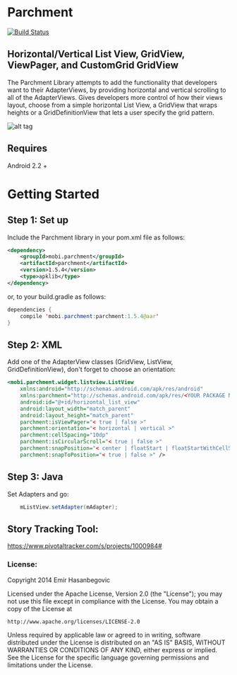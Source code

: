 Parchment
===============================

[![Build Status](https://travis-ci.org/EmirWeb/parchment.png?branch=master)](https://travis-ci.org/EmirWeb/parchment)

## Horizontal/Vertical List View, GridView, ViewPager, and CustomGrid GridView

The Parchment Library attempts to add the functionality that developers want to their AdapterViews, by providing horizontal and vertical scrolling to all of the AdapterViews. Gives developers more control of how their views layout, choose from a simple horizontal List View, a GridView that wraps heights or a GridDefinitionView that lets a user specify the grid pattern.

![alt tag](https://i.imgur.com/MHeZuFg.png)

## Requires
Android 2.2 +

# Getting Started

## Step 1: Set up
Include the Parchment library in your pom.xml file as follows:
```xml
<dependency>
    <groupId>mobi.parchment</groupId>
    <artifactId>parchment</artifactId>
    <version>1.5.4</version>
    <type>apklib</type>
</dependency>
```

or, to your build.gradle as follows:

```java
dependencies {
    compile 'mobi.parchment:parchment:1.5.4@aar'
}
```
 

## Step 2: XML
Add one of the AdapterView classes (GridView, ListView, GridDefinitionView), don't forget to choose an orientation:

```xml
<mobi.parchment.widget.listview.ListView
    xmlns:android="http://schemas.android.com/apk/res/android"
    xmlns:parchment="http://schemas.android.com/apk/res/<YOUR PACKAGE NAME>"
    android:id="@+id/horizontal_list_view"
    android:layout_width="match_parent"
    android:layout_height="match_parent"
    parchment:isViewPager="< true | false >"
    parchment:orientation="< horizontal | vertical >"
    parchment:cellSpacing="10dp"
    parchment:isCircularScroll="< true | false >"
    parchment:snapPosition="< center | floatStart | floatStartWithCellSpacing | floatEnd | floatEndWithCellSpacing | onScreen | onScreenWithCellSpacing>"
    parchment:snapToPosition="< true | false >" />
```

## Step 3: Java
Set Adapters and go:

```java
    mListView.setAdapter(mAdapter);
```



## Story Tracking Tool:

https://www.pivotaltracker.com/s/projects/1000984#


### License:

Copyright 2014 Emir Hasanbegovic

Licensed under the Apache License, Version 2.0 (the "License");
you may not use this file except in compliance with the License.
You may obtain a copy of the License at

    http://www.apache.org/licenses/LICENSE-2.0

Unless required by applicable law or agreed to in writing, software
distributed under the License is distributed on an "AS IS" BASIS,
WITHOUT WARRANTIES OR CONDITIONS OF ANY KIND, either express or implied.
See the License for the specific language governing permissions and
limitations under the License.
